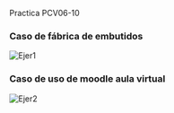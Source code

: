Practica PCV06-10

### Caso de fábrica de embutidos

![Ejer1](http://www.plantuml.com/plantuml/proxy?cache=no&src=https://raw.githubusercontent.com/MatChiesa/UML-PCV06-10/master/Ejer1.puml)

### Caso de uso de moodle aula virtual

![Ejer2](http://www.plantuml.com/plantuml/proxy?cache=no&src=https://raw.githubusercontent.com/MatChiesa/UML-PCV06-10/master/Ejer2.puml)